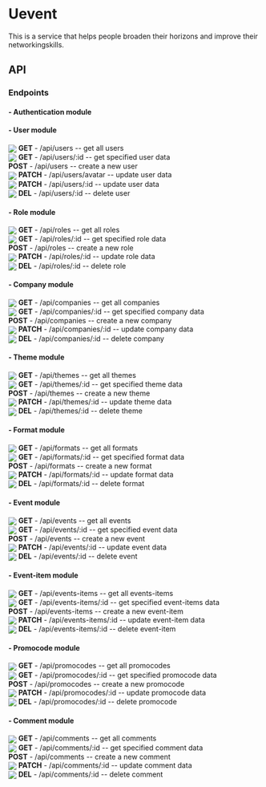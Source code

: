 # Uevent
This is a service that helps people broaden their horizons and improve their networkingskills. 
## API
### Endpoints

#### - Authentication module

#### - User module
<img valign='middle' src='https://readme-swatches.vercel.app/5CB270?style=circle'/> **GET** - /api/users  -- get all users\
<img valign='middle' src='https://readme-swatches.vercel.app/5CB270?style=circle'/> **GET** - /api/users/:id  -- get specified user data\
**POST** - /api/users  -- create a new user\
<img valign='middle' src='https://readme-swatches.vercel.app/ffc000?style=circle'/> **PATCH** - /api/users/avatar -- update user data\
<img valign='middle' src='https://readme-swatches.vercel.app/ffc000?style=circle'/> **PATCH** - /api/users/:id  -- update user data\
<img valign='middle' src='https://readme-swatches.vercel.app/ec3323?style=circle'/> **DEL** - /api/users/:id  -- delete user
#### - Role module
<img valign='middle' src='https://readme-swatches.vercel.app/5CB270?style=circle'/> **GET** - /api/roles  -- get all roles\
<img valign='middle' src='https://readme-swatches.vercel.app/5CB270?style=circle'/> **GET** - /api/roles/:id  -- get specified role data\
**POST** - /api/roles  -- create a new role\
<img valign='middle' src='https://readme-swatches.vercel.app/ffc000?style=circle'/> **PATCH** - /api/roles/:id  -- update role data\
<img valign='middle' src='https://readme-swatches.vercel.app/ec3323?style=circle'/> **DEL** - /api/roles/:id  -- delete role
#### - Company module
<img valign='middle' src='https://readme-swatches.vercel.app/5CB270?style=circle'/> **GET** - /api/companies  -- get all companies\
<img valign='middle' src='https://readme-swatches.vercel.app/5CB270?style=circle'/> **GET** - /api/companies/:id  -- get specified company data\
**POST** - /api/companies  -- create a new company\
<img valign='middle' src='https://readme-swatches.vercel.app/ffc000?style=circle'/> **PATCH** - /api/companies/:id  -- update company data\
<img valign='middle' src='https://readme-swatches.vercel.app/ec3323?style=circle'/> **DEL** - /api/companies/:id  -- delete company
#### - Theme module
<img valign='middle' src='https://readme-swatches.vercel.app/5CB270?style=circle'/> **GET** - /api/themes  -- get all themes\
<img valign='middle' src='https://readme-swatches.vercel.app/5CB270?style=circle'/> **GET** - /api/themes/:id  -- get specified theme data\
**POST** - /api/themes  -- create a new theme\
<img valign='middle' src='https://readme-swatches.vercel.app/ffc000?style=circle'/> **PATCH** - /api/themes/:id  -- update theme data\
<img valign='middle' src='https://readme-swatches.vercel.app/ec3323?style=circle'/> **DEL** - /api/themes/:id  -- delete theme
#### - Format module
<img valign='middle' src='https://readme-swatches.vercel.app/5CB270?style=circle'/> **GET** - /api/formats  -- get all formats\
<img valign='middle' src='https://readme-swatches.vercel.app/5CB270?style=circle'/> **GET** - /api/formats/:id  -- get specified format data\
**POST** - /api/formats  -- create a new format\
<img valign='middle' src='https://readme-swatches.vercel.app/ffc000?style=circle'/> **PATCH** - /api/formats/:id  -- update format data\
<img valign='middle' src='https://readme-swatches.vercel.app/ec3323?style=circle'/> **DEL** - /api/formats/:id  -- delete format
#### - Event module
<img valign='middle' src='https://readme-swatches.vercel.app/5CB270?style=circle'/> **GET** - /api/events  -- get all events\
<img valign='middle' src='https://readme-swatches.vercel.app/5CB270?style=circle'/> **GET** - /api/events/:id  -- get specified event data\
**POST** - /api/events  -- create a new event\
<img valign='middle' src='https://readme-swatches.vercel.app/ffc000?style=circle'/> **PATCH** - /api/events/:id  -- update event data\
<img valign='middle' src='https://readme-swatches.vercel.app/ec3323?style=circle'/> **DEL** - /api/events/:id  -- delete event
#### - Event-item module
<img valign='middle' src='https://readme-swatches.vercel.app/5CB270?style=circle'/> **GET** - /api/events-items  -- get all events-items\
<img valign='middle' src='https://readme-swatches.vercel.app/5CB270?style=circle'/> **GET** - /api/events-items/:id  -- get specified event-items data\
**POST** - /api/events-items  -- create a new event-item\
<img valign='middle' src='https://readme-swatches.vercel.app/ffc000?style=circle'/> **PATCH** - /api/events-items/:id  -- update event-item data\
<img valign='middle' src='https://readme-swatches.vercel.app/ec3323?style=circle'/> **DEL** - /api/events-items/:id  -- delete event-item
#### - Promocode module
<img valign='middle' src='https://readme-swatches.vercel.app/5CB270?style=circle'/> **GET** - /api/promocodes  -- get all promocodes\
<img valign='middle' src='https://readme-swatches.vercel.app/5CB270?style=circle'/> **GET** - /api/promocodes/:id  -- get specified promocode data\
**POST** - /api/promocodes  -- create a new promocode\
<img valign='middle' src='https://readme-swatches.vercel.app/ffc000?style=circle'/> **PATCH** - /api/promocodes/:id  -- update promocode data\
<img valign='middle' src='https://readme-swatches.vercel.app/ec3323?style=circle'/> **DEL** - /api/promocodes/:id  -- delete promocode
#### - Comment module
<img valign='middle' src='https://readme-swatches.vercel.app/5CB270?style=circle'/> **GET** - /api/comments  -- get all comments\
<img valign='middle' src='https://readme-swatches.vercel.app/5CB270?style=circle'/> **GET** - /api/comments/:id  -- get specified comment data\
**POST** - /api/comments  -- create a new comment\
<img valign='middle' src='https://readme-swatches.vercel.app/ffc000?style=circle'/> **PATCH** - /api/comments/:id  -- update comment data\
<img valign='middle' src='https://readme-swatches.vercel.app/ec3323?style=circle'/> **DEL** - /api/comments/:id  -- delete comment